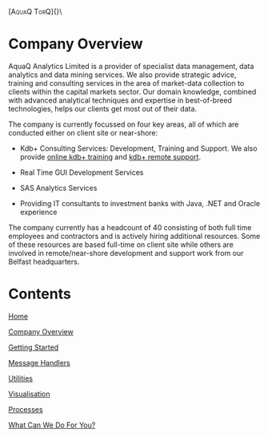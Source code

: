 <span style="font-variant:small-caps;">[AquaQ TorQ]{}</span>\

Company Overview
================

AquaQ Analytics Limited is a provider of specialist data management,
data analytics and data mining services. We also provide strategic
advice, training and consulting services in the area of market-data
collection to clients within the capital markets sector. Our domain
knowledge, combined with advanced analytical techniques and expertise in
best-of-breed technologies, helps our clients get most out of their
data.

The company is currently focussed on four key areas, all of which are
conducted either on client site or near-shore:

-   Kdb+ Consulting Services: Development, Training and Support. We also
    provide [online kdb+ training](http://training.aquaq.co.uk) and
    [kdb+ remote support](http://support.aquaq.co.uk).

-   Real Time GUI Development Services

-   SAS Analytics Services

-   Providing IT consultants to investment banks with Java, .NET and Oracle experience

The company currently has a headcount of 40 consisting of both full time
employees and contractors and is actively hiring additional resources.
Some of these resources are based full-time on client site while others
are involved in remote/near-shore development and support work from our
Belfast headquarters.

Contents
================

[Home](index.md)

[Company Overview](CompanyOverview.md)

[Getting Started](gettingstarted.md)

[Message Handlers](handlers.md)

[Utilities](utilities.md)

[Visualisation](visualisation.md)

[Processes](Processes.md)

[What Can We Do For You?](whatcanwedo.md)


